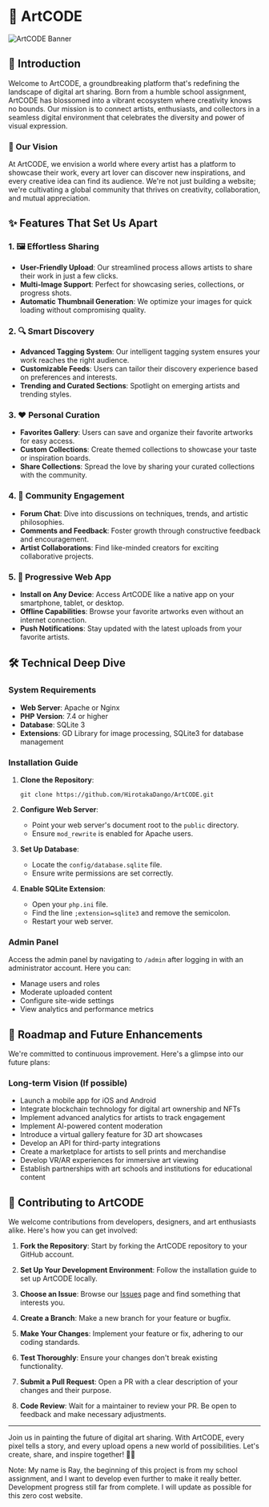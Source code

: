 # 🎨 ArtCODE


![ArtCODE Banner](https://github.com/user-attachments/assets/69e3b07d-b529-404b-b387-88f0c50408f1)

## 🌟 Introduction

Welcome to ArtCODE, a groundbreaking platform that's redefining the landscape of digital art sharing. Born from a humble school assignment, ArtCODE has blossomed into a vibrant ecosystem where creativity knows no bounds. Our mission is to connect artists, enthusiasts, and collectors in a seamless digital environment that celebrates the diversity and power of visual expression.

### 🚀 Our Vision

At ArtCODE, we envision a world where every artist has a platform to showcase their work, every art lover can discover new inspirations, and every creative idea can find its audience. We're not just building a website; we're cultivating a global community that thrives on creativity, collaboration, and mutual appreciation.

## ✨ Features That Set Us Apart

### 1. 🖼️ Effortless Sharing

- **User-Friendly Upload**: Our streamlined process allows artists to share their work in just a few clicks.
- **Multi-Image Support**: Perfect for showcasing series, collections, or progress shots.
- **Automatic Thumbnail Generation**: We optimize your images for quick loading without compromising quality.

### 2. 🔍 Smart Discovery

- **Advanced Tagging System**: Our intelligent tagging system ensures your work reaches the right audience.
- **Customizable Feeds**: Users can tailor their discovery experience based on preferences and interests.
- **Trending and Curated Sections**: Spotlight on emerging artists and trending styles.

### 3. ❤ Personal Curation

- **Favorites Gallery**: Users can save and organize their favorite artworks for easy access.
- **Custom Collections**: Create themed collections to showcase your taste or inspiration boards.
- **Share Collections**: Spread the love by sharing your curated collections with the community.

### 4. 💬 Community Engagement

- **Forum Chat**: Dive into discussions on techniques, trends, and artistic philosophies.
- **Comments and Feedback**: Foster growth through constructive feedback and encouragement.
- **Artist Collaborations**: Find like-minded creators for exciting collaborative projects.

### 5. 📱 Progressive Web App

- **Install on Any Device**: Access ArtCODE like a native app on your smartphone, tablet, or desktop.
- **Offline Capabilities**: Browse your favorite artworks even without an internet connection.
- **Push Notifications**: Stay updated with the latest uploads from your favorite artists.

## 🛠️ Technical Deep Dive

### System Requirements

- **Web Server**: Apache or Nginx
- **PHP Version**: 7.4 or higher
- **Database**: SQLite 3
- **Extensions**: GD Library for image processing, SQLite3 for database management

### Installation Guide

1. **Clone the Repository**:
   ```
   git clone https://github.com/HirotakaDango/ArtCODE.git
   ```

2. **Configure Web Server**:
   - Point your web server's document root to the `public` directory.
   - Ensure `mod_rewrite` is enabled for Apache users.

3. **Set Up Database**:
   - Locate the `config/database.sqlite` file.
   - Ensure write permissions are set correctly.

4. **Enable SQLite Extension**:
   - Open your `php.ini` file.
   - Find the line `;extension=sqlite3` and remove the semicolon.
   - Restart your web server.


### Admin Panel

Access the admin panel by navigating to `/admin` after logging in with an administrator account. Here you can:

- Manage users and roles
- Moderate uploaded content
- Configure site-wide settings
- View analytics and performance metrics

## 🚀 Roadmap and Future Enhancements

We're committed to continuous improvement. Here's a glimpse into our future plans:

### Long-term Vision (If possible)

- Launch a mobile app for iOS and Android
- Integrate blockchain technology for digital art ownership and NFTs
- Implement advanced analytics for artists to track engagement
- Implement AI-powered content moderation
- Introduce a virtual gallery feature for 3D art showcases
- Develop an API for third-party integrations
- Create a marketplace for artists to sell prints and merchandise
- Develop VR/AR experiences for immersive art viewing
- Establish partnerships with art schools and institutions for educational content


## 🤝 Contributing to ArtCODE

We welcome contributions from developers, designers, and art enthusiasts alike. Here's how you can get involved:

1. **Fork the Repository**: Start by forking the ArtCODE repository to your GitHub account.

2. **Set Up Your Development Environment**: Follow the installation guide to set up ArtCODE locally.

3. **Choose an Issue**: Browse our [Issues](https://github.com/HirotakaDango/ArtCODE/issues) page and find something that interests you.

4. **Create a Branch**: Make a new branch for your feature or bugfix.

5. **Make Your Changes**: Implement your feature or fix, adhering to our coding standards.

6. **Test Thoroughly**: Ensure your changes don't break existing functionality.

7. **Submit a Pull Request**: Open a PR with a clear description of your changes and their purpose.

8. **Code Review**: Wait for a maintainer to review your PR. Be open to feedback and make necessary adjustments.


---

Join us in painting the future of digital art sharing. With ArtCODE, every pixel tells a story, and every upload opens a new world of possibilities. Let's create, share, and inspire together! 🎨✨



Note: My name is Ray, the beginning of this project is from my school assignment, and I want to develop even further to make it really better. Development progress still far from complete. I will update as possible for this zero cost website.
